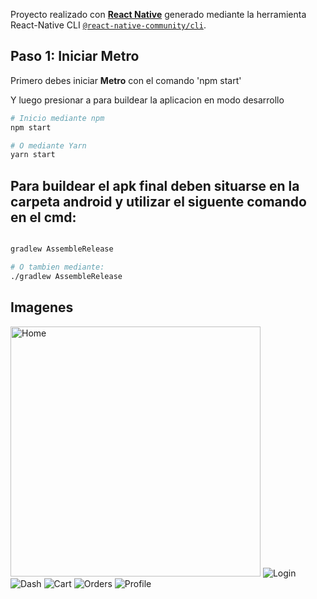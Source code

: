 Proyecto realizado con [**React Native**](https://reactnative.dev) generado mediante la herramienta React-Native CLI [`@react-native-community/cli`](https://github.com/react-native-community/cli).



## Paso 1: Iniciar Metro

Primero debes iniciar **Metro** con el comando 'npm start'

Y luego presionar a para buildear la aplicacion en modo desarrollo

```bash
# Inicio mediante npm
npm start

# O mediante Yarn
yarn start
```
## Para buildear el apk final deben situarse en la carpeta android y utilizar el siguente comando en el cmd:

```bash

gradlew AssembleRelease

# O tambien mediante:
./gradlew AssembleRelease


```

## Imagenes

<img src="https://raw.githubusercontent.com/waskull/calimaturin/main/images/1.jpg" alt="Home" width='400' />

<img src="https://raw.githubusercontent.com/waskull/calimaturin/main/images/2.jpg" alt="Login" />

<img src="https://raw.githubusercontent.com/waskull/calimaturin/main/images/3.jpg" alt="Dash" />

<img src="https://raw.githubusercontent.com/waskull/calimaturin/main/images/4.png" alt="Cart" />

<img src="https://raw.githubusercontent.com/waskull/calimaturin/main/images/5.png" alt="Orders" />

<img src="https://raw.githubusercontent.com/waskull/calimaturin/main/images/6.jpg" alt="Profile" />
